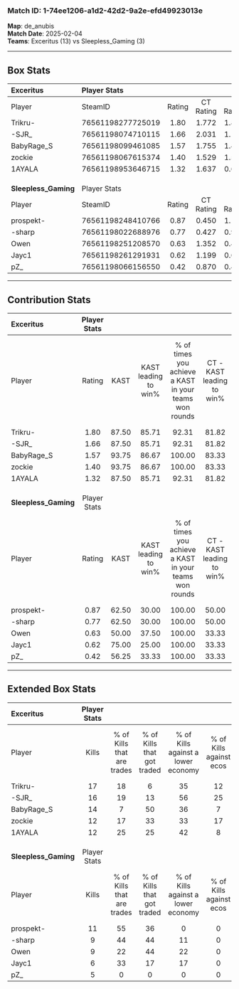 ### Match ID: 1-74ee1206-a1d2-42d2-9a2e-efd49923013e  
**Map**: de_anubis  
**Match Date**: 2025-02-04  
**Teams**: Exceritus (13) vs Sleepless_Gaming (3)  

---  

## Box Stats  

| **Exceritus**        | Player Stats      |        |           |          |       |       |       |         |        |      |     |
| :- | :- | :-: | :-: | :-: | :-: | :-: | :-: | :-: | :-: | :-: | :-: |
| Player               | SteamID           | Rating | CT Rating | T Rating | KAST  |  ADR  | Kills | Assists | Deaths | K/D  | HS% |
| Trikru-              | 76561198277725019 |  1.80  |   1.772   |  1.889   | 87.50 | 126.0 |  17   |    7    |   8    | 2.13 | 47  |
| -SJR_                | 76561198074710115 |  1.66  |   2.031   |  1.117   | 87.50 | 98.8  |  16   |    8    |   8    | 2.00 | 68  |
| BabyRage_S           | 76561198099461085 |  1.57  |   1.755   |  1.422   | 93.75 | 86.8  |  14   |    4    |   7    | 2.00 | 42  |
| zockie               | 76561198067615374 |  1.40  |   1.529   |  1.528   | 93.75 | 92.8  |  12   |    6    |   10   | 1.20 | 58  |
| 1AYALA               | 76561198953646715 |  1.32  |   1.637   |  0.643   | 87.50 | 56.7  |  12   |    4    |   7    | 1.71 | 41  |
|                      |                   |        |           |          |       |       |       |         |        |      |     |
|                      |                   |        |           |          |       |       |       |         |        |      |     |
|                      |                   |        |           |          |       |       |       |         |        |      |     |
| **Sleepless_Gaming** | Player Stats      |        |           |          |       |       |       |         |        |      |     |
| Player               | SteamID           | Rating | CT Rating | T Rating | KAST  |  ADR  | Kills | Assists | Deaths | K/D  | HS% |
| prospekt-            | 76561198248410766 |  0.87  |   0.450   |  1.149   | 62.50 | 65.3  |  11   |    2    |   14   | 0.79 | 45  |
| -sharp               | 76561198022688976 |  0.77  |   0.427   |  0.980   | 62.50 | 59.4  |   9   |    2    |   13   | 0.69 | 55  |
| Owen                 | 76561198251208570 |  0.63  |   1.352   |  0.479   | 50.00 | 53.6  |   9   |    2    |   14   | 0.64 | 55  |
| Jayc1                | 76561198261291931 |  0.62  |   1.199   |  0.662   | 75.00 | 51.4  |   6   |    4    |   15   | 0.40 | 16  |
| pZ_                  | 76561198066156550 |  0.42  |   0.870   |  0.497   | 56.25 | 48.3  |   5   |    4    |   15   | 0.33 | 100 |
---  

## Contribution Stats  

| **Exceritus**        | Player Stats |       |                      |                                                        |                           |                                                             |                          |                                                            |
| :- | :-: | :-: | :-: | :-: | :-: | :-: | :-: | :-: |
| Player               |    Rating    | KAST  | KAST leading to win% | % of times you achieve a KAST in your teams won rounds | CT - KAST leading to win% | CT - % of times you achieve a KAST in your teams won rounds | T - KAST leading to win% | T - % of times you achieve a KAST in your teams won rounds |
| Trikru-              |     1.80     | 87.50 |        85.71         |                         92.31                          |           81.82           |                            90.00                            |          100.00          |                           100.00                           |
| -SJR_                |     1.66     | 87.50 |        85.71         |                         92.31                          |           81.82           |                            90.00                            |          100.00          |                           100.00                           |
| BabyRage_S           |     1.57     | 93.75 |        86.67         |                         100.00                         |           83.33           |                           100.00                            |          100.00          |                           100.00                           |
| zockie               |     1.40     | 93.75 |        86.67         |                         100.00                         |           83.33           |                           100.00                            |          100.00          |                           100.00                           |
| 1AYALA               |     1.32     | 87.50 |        85.71         |                         92.31                          |           81.82           |                            90.00                            |          100.00          |                           100.00                           |
|                      |              |       |                      |                                                        |                           |                                                             |                          |                                                            |
|                      |              |       |                      |                                                        |                           |                                                             |                          |                                                            |
|                      |              |       |                      |                                                        |                           |                                                             |                          |                                                            |
| **Sleepless_Gaming** | Player Stats |       |                      |                                                        |                           |                                                             |                          |                                                            |
| Player               |    Rating    | KAST  | KAST leading to win% | % of times you achieve a KAST in your teams won rounds | CT - KAST leading to win% | CT - % of times you achieve a KAST in your teams won rounds | T - KAST leading to win% | T - % of times you achieve a KAST in your teams won rounds |
| prospekt-            |     0.87     | 62.50 |        30.00         |                         100.00                         |           50.00           |                           100.00                            |          25.00           |                           100.00                           |
| -sharp               |     0.77     | 62.50 |        30.00         |                         100.00                         |           50.00           |                           100.00                            |          25.00           |                           100.00                           |
| Owen                 |     0.63     | 50.00 |        37.50         |                         100.00                         |           33.33           |                           100.00                            |          40.00           |                           100.00                           |
| Jayc1                |     0.62     | 75.00 |        25.00         |                         100.00                         |           33.33           |                           100.00                            |          22.22           |                           100.00                           |
| pZ_                  |     0.42     | 56.25 |        33.33         |                         100.00                         |           33.33           |                           100.00                            |          33.33           |                           100.00                           |
---  

## Extended Box Stats  

| **Exceritus**        | Player Stats |                            |                            |                                    |                         |                              |                                 |        |                             |                                     |                          |                               |                            |
| :- | :-: | :-: | :-: | :-: | :-: | :-: | :-: | :-: | :-: | :-: | :-: | :-: | :-: |
| Player               |    Kills     | % of Kills that are trades | % of Kills that got traded | % of Kills against a lower economy | % of Kills against ecos | % of Kills that are flawless | % of Kills that are close duels | Deaths | % of Deaths that get traded | % of Deaths against a lower economy | % of Deaths against ecos | % of Deaths that are flawless | % of Deaths that are close |
| Trikru-              |      17      |             18             |             6              |                 35                 |           12            |              71              |                6                |   8    |              0              |                 25                  |            0             |              63               |             13             |
| -SJR_                |      16      |             19             |             13             |                 56                 |           25            |              81              |                0                |   8    |             50              |                 25                  |            0             |              25               |             13             |
| BabyRage_S           |      14      |             7              |             50             |                 36                 |            7            |              64              |                7                |   7    |             43              |                 29                  |            0             |              43               |             0              |
| zockie               |      12      |             17             |             33             |                 33                 |           17            |              50              |                0                |   10   |             40              |                 40                  |            10            |              40               |             10             |
| 1AYALA               |      12      |             25             |             25             |                 42                 |            8            |              83              |                0                |   7    |             29              |                 14                  |            0             |              57               |             14             |
|                      |              |                            |                            |                                    |                         |                              |                                 |        |                             |                                     |                          |                               |                            |
|                      |              |                            |                            |                                    |                         |                              |                                 |        |                             |                                     |                          |                               |                            |
|                      |              |                            |                            |                                    |                         |                              |                                 |        |                             |                                     |                          |                               |                            |
| **Sleepless_Gaming** | Player Stats |                            |                            |                                    |                         |                              |                                 |        |                             |                                     |                          |                               |                            |
| Player               |    Kills     | % of Kills that are trades | % of Kills that got traded | % of Kills against a lower economy | % of Kills against ecos | % of Kills that are flawless | % of Kills that are close duels | Deaths | % of Deaths that get traded | % of Deaths against a lower economy | % of Deaths against ecos | % of Deaths that are flawless | % of Deaths that are close |
| prospekt-            |      11      |             55             |             36             |                 0                  |            0            |              45              |               18                |   14   |             21              |                  7                  |            0             |              86               |             7              |
| -sharp               |      9       |             44             |             44             |                 11                 |            0            |              56              |                0                |   13   |             15              |                  8                  |            0             |              69               |             0              |
| Owen                 |      9       |             22             |             44             |                 22                 |            0            |              33              |               11                |   14   |             14              |                  7                  |            0             |              79               |             7              |
| Jayc1                |      6       |             33             |             17             |                 17                 |            0            |              50              |                0                |   15   |             33              |                  7                  |            0             |              60               |             0              |
| pZ_                  |      5       |             0              |             0              |                 0                  |            0            |              40              |               20                |   15   |             33              |                  7                  |            0             |              60               |             0              |
